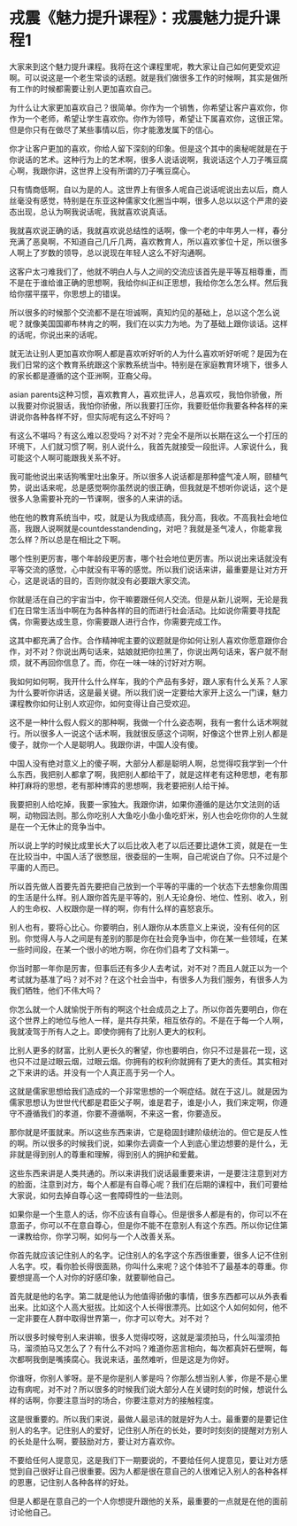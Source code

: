 # 戎震《魅力提升课程》：戎震魅力提升课程1

大家来到这个魅力提升课程。我将在这个课程里呢，教大家让自己如何更受欢迎啊。可以说这是一个老生常谈的话题。就是我们做很多工作的时候啊，其实是做所有工作的时候都需要让别人更加喜欢自己。

为什么让大家更加喜欢自己？很简单。你作为一个销售，你希望让客户喜欢你，你作为一个老师，希望让学生喜欢你。你作为领导，希望让下属喜欢你，这很正常。但是你只有在做尽了某些事情以后，你才能激发属下的信心。

你才让客户更加的喜欢，你给人留下深刻的印象。但是这个其中的奥秘呢就是在于你说话的艺术。这种行为上的艺术啊，很多人说话说啊，我说话这个人刀子嘴豆腐心啊，我跟你讲，这世界上没有所谓的刀子嘴豆腐心。

只有情商低啊，自以为是的人。这世界上有很多人呢自己说话呢说出去以后，商人丝毫没有感觉，特别是在东亚这种儒家文化圈当中啊，很多人总以以这个严肃的姿态出现，总认为啊我说话呢，我就喜欢说真话。

我就喜欢说正确的话，我就喜欢说总结性的话啊，像一个老的中年男人一样，春分充满了恶臭啊，不知道自己几斤几两，喜欢教育人，所以喜欢爹位十足，所以很多人啊上了岁数的领导，总以说现在年轻人这么不好沟通啊。

这客户太刁难我们了，他就不明白人与人之间的交流应该首先是平等互相尊重，而不是在于谁给谁正确的思想啊，我给你纠正纠正思想，我给你怎么怎么样。然后我给你摆平摆平，你思想上的错误。

所以很多的时候那个交流都不是在坦诚啊，真知灼见的基础上，总以这个怎么说呢？就像美国国卿布林肯之的啊，我们在以实力为地。为了基础上跟你谈话。这样的话呢，你说出来的话呢。

就无法让别人更加喜欢你啊人都是喜欢听好听的人为什么喜欢听好听呢？是因为在我们日常的这个教育系统跟这个家教系统当中。特别是在家庭教育环境下，很多人的家长都是遵循的这个亚洲啊，亚裔父母。

asian parents这种习惯，喜欢教育人，喜欢批评人，总喜欢哎，我怕你骄傲，所以我要对你说狠话，我怕你骄傲，所以我要打压你，我要贬低你我要各种各样的来讲说你各种各样不好，但实际呢有这么不好吗？

有这么不堪吗？有这么难以忍受吗？对不对？完全不是所以长期在这么一个打压的环境下，人们就习惯了啊，别人说什么，我首先就接受一段批评。人家说什么，我可能这个人啊可能跟我关系不好。

我可能他说出来话狗嘴里吐出象牙。所以很多人说话都是那种盛气凌人啊，颐植气势，说出话来呢，总是感觉啊你虽然说的很正确，但我就是不想听你说话，这个是很多人急需要补充的一节课啊，很多的人来讲的话。

他在他的教育系统当中，哎，就是认为我成绩高，我分高，我收。不高我社会地位高，我跟人说啊就是countdesstandending，对吧？我就是圣气凌人，你能拿我怎么样？所以总是在相比之下啊。

哪个性别更厉害，哪个年龄段更厉害，哪个社会地位更厉害。所以说出来话就没有平等交流的感觉，心中就没有平等的感觉。所以我们说话来讲，最重要是让对方开心，这是说话的目的，否则你就没有必要跟大家交流。

你就是活在自己的宇宙当中，你干嘛要跟任何人交流。但是从新儿说啊，无论是我们在日常生活当中啊在为各种各样的目的而进行社会活动。比如说你需要寻找配偶，你需要达成生意，你需要跟人进行合作，你需要完成工作。

这其中都充满了合作。合作精神呢主要的议题就是你如何让别人喜欢你愿意跟你合作，对不对？你说出两句话来，姑娘就把你拉黑了，你说出两句话来，客户就不耐烦，就不再回你信息了。而，你在一味一味的讨好对方啊。

我如何如何啊，我开什么什么样车，我的个产品有多好，跟人家有什么关系？人家为什么要听你讲话，这是最关键。所以我们说一定要给大家开上这么一门课，魅力课程教你如何让别人欢迎你，如何变得让自己受欢迎。

这不是一种什么假人假义的那种啊，我做一个什么姿态啊，我有一套什么话术啊就行。所以很多人一说这个话术啊，我就很反感这个词啊，好像这个世界上别人都是傻子，就你一个人是聪明人。我跟你讲，中国人没有傻。

中国人没有绝对意义上的傻子啊，大部分人都是聪明人啊，总觉得哎我学到一个什么东西，我把别人都拿了啊，我把别人都给干了，就是这样老有这种思想，老有那种打麻将的思想，老有那种博弈的思想啊，我老要把别人给干掉。

我要把别人给吃掉，我要一家独大。我跟你讲，如果你遵循的是达尔文法则的话啊，动物园法则。那么你吃别人大鱼吃小鱼小鱼吃虾米，别人也会吃你你的人生就是在一个无休止的竞争当中。

所以说上学的时候比成里长大了以后比收入老了以后还要比退休工资，就是在一生在比较当中，中国人活了很憋屈，很委屈的一生啊，自己呢说白了你。只不过是个平庸的人而已。

所以首先做人首要先首先要把自己放到一个平等的平庸的一个状态下去想象你周围的生活是什么样。别人跟你首先是平等的，别人无论身份、地位、性别、收入，别人的生命权、人权跟你是一样的啊，你有什么样的喜怒哀乐。

别人也有，要将心比心。你要明白，别人跟你从本质意义上来说，没有任何的区别。你觉得人与人之间是有差别的那是你在社会竞争当中，你在某一些领域，在某一些时间段，在某一个很小的地方啊，你在你们县考了文科第一。

你当时那一年你是厉害，但事后还有多少人去考试，对不对？而且人就正以为一个考试就为基准了吗？对不对？在这个社会当中，有很多人为我们服务，有很多人为我们牺牲，他们不伟大吗？

你怎么就一个人就愉悦于所有的啊这个社会成员之上了。所以你首先要明白，你在这个世界上的地位与他人一样，是共存共荣，相互依存的。不是在于每一个人啊，我就凌驾于所有人之上。即使你拥有了比别人更大的权利。

比别人更多的财富，比别人更长久的奢望，你也要明白，你只不过是昙花一现，这也只不过是过眼云烟，过眼云烟。你拥有的权利你就拥有了更大的责任。其实相对之下来讲的话。并没有一个人真正高于另一个人。

这就是儒家思想给我们造成的一个非常思想的一个啊症结。就在于这儿。就是因为儒家思想认为世世代代都是君臣父子啊，谁是君子，谁是小人，我们来定啊，你遵守不遵循我们的孝道，你要不遵循啊，不来这一套，你要造反。

那你就是坏蛋就来。所以这些东西来讲，它是稳固封建阶级统治的。但它是反人性的啊。所以很多的时候我们说，如果你去调查一个人到底心里边想要的是什么，无非就是得到别人的尊重和理解，得到别人的拥护和爱戴。

这些东西来讲是人类共通的。所以来讲我们说话最重要来讲，一是要注注意到对方的脸面，注意到对方，每个人都是有自尊心呢？我们在后期的课程中，我们可要给大家说，如何去掉自尊心这一套障碍性的一些法则。

如果你是一个生意人的话，你不应该有自尊心。但是很多人都是有的，你可以不在意面子，你可以不在意自尊心，但是你不能不在意别人有这个东西。所以你记住第一课教给你，你学习啊，如何与一个人改善关系。

你首先就应该记住别人的名字。记住别人的名字这个东西很重要，很多人记不住别人名字。哎，看你脸长得很面熟，你叫什么来呢？这个体验不了最基本的尊重。你要想提高一个人对你的好感印象，就要聊他自己。

首先就是他的名字。第二就是他认为他值得骄傲的事情，很多东西都可以从外表看出来。比如这个人高大挺拔。比如这个人长得很漂亮。比如这个人如何如何，他不一定非要在人群中取得世界第一，你才可以夸大。对不对？

所以很多时候夸别人来讲嘛，很多人觉得哎呀，这就是溜须拍马，什么叫溜须拍马，溜须拍马又怎么了？有什么不对吗？难道你恶言相向，每次都真奸石壁啊，每次都啊我倒是嘴揍腐心。我说来话，虽然难听，但是这是为你好。

你谁呀，你别人爹呀。是不是你是别人爹是吗？你那么想当别人爹，你是不是心里边有病呢，对不对？所以很多的时候我们说大部分人在关键时刻的时候，想说什么样的话啊，你要注意当时的场合，你要注意对方的接触程度。

这是很重要的。所以我们来说，最做人最忌讳的就是好为人士。最重要的是要记住别人的名字。记住别人的爱好，记住别人所在的长处，要时时刻刻的提醒对方别人的长处是什么啊，要鼓励对方，要让对方喜欢你。

不要给任何人提意见，这是我们下一期要说的，不要给任何人提意见，要让对方感觉到自己很好让自己很重要。因为人都是很在意自己的人很难记入别人的各种各样的恩惠，记住别人各种各样的好处。

但是人都是在意自己的一个人你想提升跟他的关系，最重要的一点就是在他的面前讨论他自己。